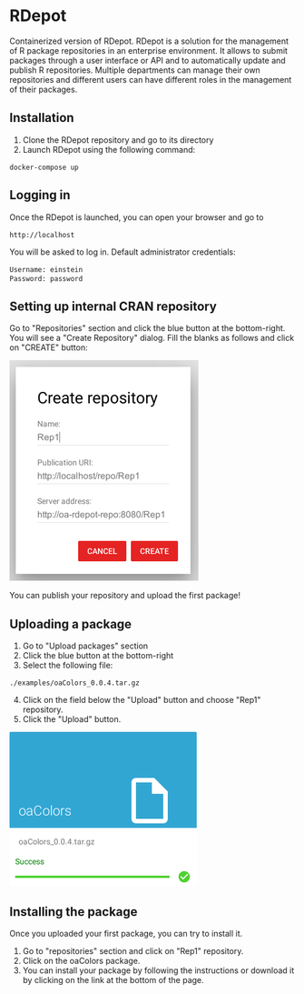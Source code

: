 # RDepot
Containerized version of RDepot.
RDepot is a solution for the management of R package repositories in an enterprise environment. It allows to submit packages through a user interface or API and to automatically update and publish R repositories. Multiple departments can manage their own repositories and different users can have different roles in the management of their packages.

## Installation
1. Clone the RDepot repository and go to its directory
2. Launch RDepot using the following command:
```
docker-compose up
```

## Logging in
Once the RDepot is launched, you can open your browser and go to
```
http://localhost
```
You will be asked to log in. Default administrator credentials:
```
Username: einstein
Password: password
```

## Setting up internal CRAN repository

Go to "Repositories" section and click the blue button at the bottom-right.
You will see a "Create Repository" dialog. Fill the blanks as follows and click on "CREATE" button:

![](images/create-repo-screenshot.png)


You can publish your repository and upload the first package!

## Uploading a package

1. Go to "Upload packages" section  
2. Click the blue button at the bottom-right  
3. Select the following file:
```
./examples/oaColors_0.0.4.tar.gz
```
4. Click on the field below the "Upload" button and choose "Rep1" repository.
5. Click the "Upload" button.

![](images/package-uploaded-screenshot.png)

## Installing the package

Once you uploaded your first package, you can try to install it.  
1. Go to "repositories" section and click on "Rep1" repository.  
2. Click on the oaColors package.  
3. You can install your package by following the instructions or download it by clicking on the link at the bottom of the page.